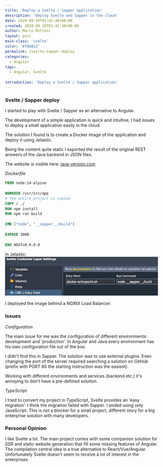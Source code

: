 ```yaml
---
title: 'Deploy a Svelte / Sapper application'
description: 'Deploy Svelte and Sapper in the cloud'
date: 2020-09-26T01:41:48+00:00
created: 2020-09-26T01:41:48+00:00
author: Marco Molteni
layout: post
main-class: 'svelte'
color: '#7AAB13'
permalink: /svelte-sapper-deploy
categories:
  - Angular
tags:
  - Angular, Svelte

introduction: 'Deploy a Svelte / Sapper application'
---
```


### Svelte / Sapper deploy

I started to play with Svelte / Sapper as an alternative to Angular.

The development of a simple application is quick and intuitive, I had issues to deploy a small application easily in the cloud.

The solution I found is to create a Docker image of the application and deploy it using Jelastic.

Being the content quite static I exported the result of the original REST answers of the Java backend in JSON files.  

The website is visible here: [java-version.com](https://java-version.com)

_Dockerfile_
```dockerfile
FROM node:14-alpine

WORKDIR /usr/src/app
# the entire project is copied
COPY / ./
RUN npm install
RUN npm run build

CMD ["node", "__sapper__/build"]

EXPOSE 3000

ENV HOST=0.0.0.0
```

In Jelastic:
<img src="/assets/img/uploads/2020/2020-09-26_jelastic.gif" alt=""/>


I deployed the image behind a NGINX Load Balancer.

### Issues

*Configuration*

The main issue for me was the configuration of different environments: development and 'production'.
In Angular and Java every environment has his own configuration file out of the box.

I didn't find this in Sapper. The solution was to use external plugins. Even changing the port of the server required searching a solution on GitHub (prefix with PORT 80 the starting instruction was the easiest).

Working with different environments and services (backend etc.) it's annoying to don't have a pre-defined solution.

*TypeScript*

I tried to convert my project in TypeScript, Svelte provides an 'easy migration'. I think the migration failed with Sapper.
I ended using only JavaScript. This is not a blocker for a small project, different story for a big enterprise solution with many developers.

### Personal Opinion

I like Svelte a lot. The main project comes with some companion solution for SSR and static website generation that fill some missing features of Angular.
The compilation central idea is a true alternative to React/Vue/Angular. Unfortunately Svelte doesn't seem to receive a lot of interest in the enterprises.



